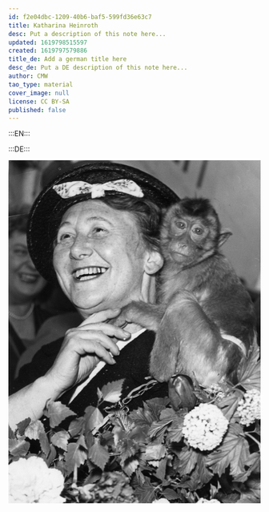 ```yaml
---
id: f2e04dbc-1209-40b6-baf5-599fd36e63c7
title: Katharina Heinroth
desc: Put a description of this note here...
updated: 1619798515597
created: 1619797579886
title_de: Add a german title here
desc_de: Put a DE description of this note here...
author: CMW
tao_type: material
cover_image: null
license: CC BY-SA
published: false
---
```


:::EN:::


:::DE:::

![Katharina Heinroth mit einem jungen Affen auf ihrer Schulter](images\cmw\Heinroth_Putzi_1955.jpg)